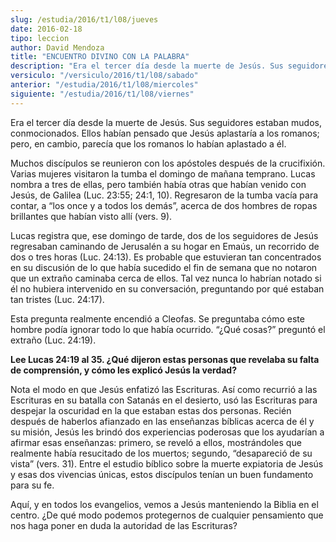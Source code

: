 ```yaml
---
slug: /estudia/2016/t1/l08/jueves
date: 2016-02-18
tipo: leccion
author: David Mendoza
title: "ENCUENTRO DIVINO CON LA PALABRA"
description: "Era el tercer día desde la muerte de Jesús. Sus seguidores estaban mudos,  conmocionados. Ellos habían pensado que Jesús aplastaría a los romanos;  pero, en cambio, parecía que los romanos lo habían aplastado a él."
versiculo: "/versiculo/2016/t1/l08/sabado"
anterior: "/estudia/2016/t1/l08/miercoles"
siguiente: "/estudia/2016/t1/l08/viernes"
---
```


Era el tercer día desde la muerte de Jesús. Sus seguidores estaban mudos, conmocionados. Ellos habían pensado que Jesús aplastaría a los romanos; pero, en cambio, parecía que los romanos lo habían aplastado a él.

Muchos discípulos se reunieron con los apóstoles después de la crucifixión. Varias mujeres visitaron la tumba el domingo de mañana temprano. Lucas nombra a tres de ellas, pero también había otras que habían venido con Jesús, de Galilea (Luc. 23:55; 24:1, 10). Regresaron de la tumba vacía para contar, a “los once y a todos los demás”, acerca de dos hombres de ropas brillantes que habían visto allí (vers. 9).

Lucas registra que, ese domingo de tarde, dos de los seguidores de Jesús regresaban caminando de Jerusalén a su hogar en Emaús, un recorrido de dos o tres horas (Luc. 24:13). Es probable que estuvieran tan concentrados en su discusión de lo que había sucedido el fin de semana que no notaron que un extraño caminaba cerca de ellos. Tal vez nunca lo habrían notado si él no hubiera intervenido en su conversación, preguntando por qué estaban tan tristes (Luc. 24:17).

Esta pregunta realmente encendió a Cleofas. Se preguntaba cómo este hombre podía ignorar todo lo que había ocurrido. “¿Qué cosas?” preguntó el extraño (Luc. 24:19).

**Lee Lucas 24:19 al 35. ¿Qué dijeron estas personas que revelaba su falta de comprensión, y cómo les explicó Jesús la verdad?**

Nota el modo en que Jesús enfatizó las Escrituras. Así como recurrió a las Escrituras en su batalla con Satanás en el desierto, usó las Escrituras para despejar la oscuridad en la que estaban estas dos personas. Recién después de haberlos afianzado en las enseñanzas bíblicas acerca de él y su misión, Jesús les brindó dos experiencias poderosas que los ayudarían a afirmar esas enseñanzas: primero, se reveló a ellos, mostrándoles que realmente había resucitado de los muertos; segundo, “desapareció de su vista” (vers. 31). Entre el estudio bíblico sobre la muerte expiatoria de Jesús y esas dos vivencias únicas, estos discípulos tenían un buen fundamento para su fe.

Aquí, y en todos los evangelios, vemos a Jesús manteniendo la Biblia en el centro. ¿De qué modo podemos protegernos de cualquier pensamiento que nos haga poner en duda la autoridad de las Escrituras?
